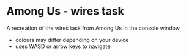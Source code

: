 # Among Us - wires task
A recreation of the wires task from Among Us in the console window
- colours may differ depending on your device
- uses WASD or arrow keys to navigate
